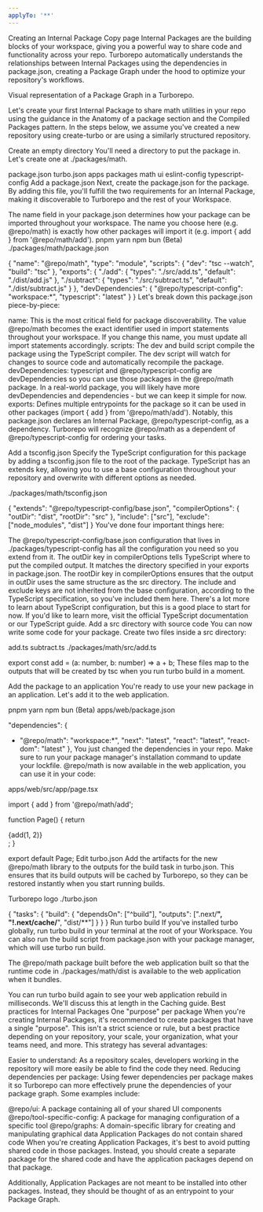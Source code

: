 ```yaml
---
applyTo: '**'
---
```


Creating an Internal Package
Copy page
Internal Packages are the building blocks of your workspace, giving you a powerful way to share code and functionality across your repo. Turborepo automatically understands the relationships between Internal Packages using the dependencies in package.json, creating a Package Graph under the hood to optimize your repository's workflows.

Visual representation of a Package Graph in a Turborepo.

Let's create your first Internal Package to share math utilities in your repo using the guidance in the Anatomy of a package section and the Compiled Packages pattern. In the steps below, we assume you've created a new repository using create-turbo or are using a similarly structured repository.

Create an empty directory
You'll need a directory to put the package in. Let's create one at ./packages/math.

package.json
turbo.json
apps
packages
math
ui
eslint-config
typescript-config
Add a package.json
Next, create the package.json for the package. By adding this file, you'll fulfill the two requirements for an Internal Package, making it discoverable to Turborepo and the rest of your Workspace.

The name field in your package.json determines how your package can be imported throughout your workspace. The name you choose here (e.g. @repo/math) is exactly how other packages will import it (e.g. import { add } from '@repo/math/add').
pnpm
yarn
npm
bun (Beta)
./packages/math/package.json

{
  "name": "@repo/math",
  "type": "module",
  "scripts": {
    "dev": "tsc --watch",
    "build": "tsc"
  },
  "exports": {
    "./add": {
      "types": "./src/add.ts",
      "default": "./dist/add.js"
    },
    "./subtract": {
      "types": "./src/subtract.ts",
      "default": "./dist/subtract.js"
    }
  },
  "devDependencies": {
    "@repo/typescript-config": "workspace:*",
    "typescript": "latest"
  }
}
Let's break down this package.json piece-by-piece:

name: This is the most critical field for package discoverability. The value @repo/math becomes the exact identifier used in import statements throughout your workspace. If you change this name, you must update all import statements accordingly.
scripts: The dev and build script compile the package using the TypeScript compiler. The dev script will watch for changes to source code and automatically recompile the package.
devDependencies: typescript and @repo/typescript-config are devDependencies so you can use those packages in the @repo/math package. In a real-world package, you will likely have more devDependencies and dependencies - but we can keep it simple for now.
exports: Defines multiple entrypoints for the package so it can be used in other packages (import { add } from '@repo/math/add').
Notably, this package.json declares an Internal Package, @repo/typescript-config, as a dependency. Turborepo will recognize @repo/math as a dependent of @repo/typescript-config for ordering your tasks.

Add a tsconfig.json
Specify the TypeScript configuration for this package by adding a tsconfig.json file to the root of the package. TypeScript has an extends key, allowing you to use a base configuration throughout your repository and overwrite with different options as needed.

./packages/math/tsconfig.json

{
  "extends": "@repo/typescript-config/base.json",
  "compilerOptions": {
    "outDir": "dist",
    "rootDir": "src"
  },
  "include": ["src"],
  "exclude": ["node_modules", "dist"]
}
You've done four important things here:

The @repo/typescript-config/base.json configuration that lives in ./packages/typescript-config has all the configuration you need so you extend from it.
The outDir key in compilerOptions tells TypeScript where to put the compiled output. It matches the directory specified in your exports in package.json.
The rootDir key in compilerOptions ensures that the output in outDir uses the same structure as the src directory.
The include and exclude keys are not inherited from the base configuration, according to the TypeScript specification, so you've included them here.
There's a lot more to learn about TypeScript configuration, but this is a good place to start for now. If you'd like to learn more, visit the official TypeScript documentation or our TypeScript guide.
Add a src directory with source code
You can now write some code for your package. Create two files inside a src directory:

add.ts
subtract.ts
./packages/math/src/add.ts

export const add = (a: number, b: number) => a + b;
These files map to the outputs that will be created by tsc when you run turbo build in a moment.

Add the package to an application
You're ready to use your new package in an application. Let's add it to the web application.

pnpm
yarn
npm
bun (Beta)
apps/web/package.json

  "dependencies": {
+   "@repo/math": "workspace:*",
    "next": "latest",
    "react": "latest",
    "react-dom": "latest"
  },
You just changed the dependencies in your repo. Make sure to run your package manager's installation command to update your lockfile.
@repo/math is now available in the web application, you can use it in your code:

apps/web/src/app/page.tsx

import { add } from '@repo/math/add';
 
function Page() {
  return <div>{add(1, 2)}</div>;
}
 
export default Page;
Edit turbo.json
Add the artifacts for the new @repo/math library to the outputs for the build task in turbo.json. This ensures that its build outputs will be cached by Turborepo, so they can be restored instantly when you start running builds.

Turborepo logo
./turbo.json

{
  "tasks": {
    "build": {
      "dependsOn": ["^build"],
      "outputs": [".next/**", "!.next/cache/**", "dist/**"]
    }
  }
}
Run turbo build
If you've installed turbo globally, run turbo build in your terminal at the root of your Workspace. You can also run the build script from package.json with your package manager, which will use turbo run build.

The @repo/math package built before the web application built so that the runtime code in ./packages/math/dist is available to the web application when it bundles.

You can run turbo build again to see your web application rebuild in milliseconds. We'll discuss this at length in the Caching guide.
Best practices for Internal Packages
One "purpose" per package
When you're creating Internal Packages, it's recommended to create packages that have a single "purpose". This isn't a strict science or rule, but a best practice depending on your repository, your scale, your organization, what your teams need, and more. This strategy has several advantages:

Easier to understand: As a repository scales, developers working in the repository will more easily be able to find the code they need.
Reducing dependencies per package: Using fewer dependencies per package makes it so Turborepo can more effectively prune the dependencies of your package graph.
Some examples include:

@repo/ui: A package containing all of your shared UI components
@repo/tool-specific-config: A package for managing configuration of a specific tool
@repo/graphs: A domain-specific library for creating and manipulating graphical data
Application Packages do not contain shared code
When you're creating Application Packages, it's best to avoid putting shared code in those packages. Instead, you should create a separate package for the shared code and have the application packages depend on that package.

Additionally, Application Packages are not meant to be installed into other packages. Instead, they should be thought of as an entrypoint to your Package Graph.
